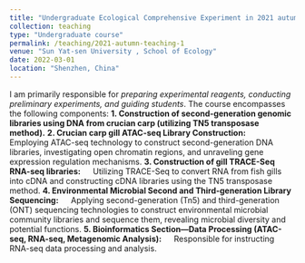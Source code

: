 ```yaml
---
title: "Undergraduate Ecological Comprehensive Experiment in 2021 autumn semester"
collection: teaching
type: "Undergraduate course"
permalink: /teaching/2021-autumn-teaching-1
venue: "Sun Yat-sen University , School of Ecology"
date: 2022-03-01
location: "Shenzhen, China"
---
```


I am primarily responsible for _preparing experimental reagents, conducting preliminary experiments, and guiding students_. The course encompasses the following components:
 **1. Construction of second-generation genomic libraries using DNA from crucian carp (utilizing TN5 transposase method).**
 **2. Crucian carp gill ATAC-seq Library Construction:**
 &emsp; Employing ATAC-seq technology to construct second-generation DNA libraries, investigating open chromatin regions, and unraveling gene expression regulation mechanisms.
 **3. Construction of gill TRACE-Seq RNA-seq libraries:**
 &emsp; Utilizing TRACE-Seq to convert RNA from fish gills into cDNA and constructing cDNA libraries using the TN5 transposase method.
 **4. Environmental Microbial Second and Third-generation Library Sequencing:**
 &emsp; Applying second-generation (Tn5) and third-generation (ONT) sequencing technologies to construct environmental microbial community libraries and sequence them, revealing microbial diversity and potential functions.
 **5. Bioinformatics Section—Data Processing (ATAC-seq, RNA-seq, Metagenomic Analysis):**
 &emsp; Responsible for instructing RNA-seq data processing and analysis.
